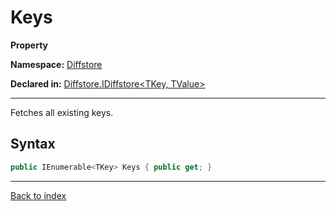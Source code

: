 # Keys

**Property**

**Namespace:** [Diffstore](Diffstore.md)

**Declared in:** [Diffstore.IDiffstore<TKey, TValue>](Diffstore.IDiffstore{TKey,TValue}.md)

------



Fetches all existing keys.


## Syntax

```csharp
public IEnumerable<TKey> Keys { public get; }
```

------

[Back to index](index.md)